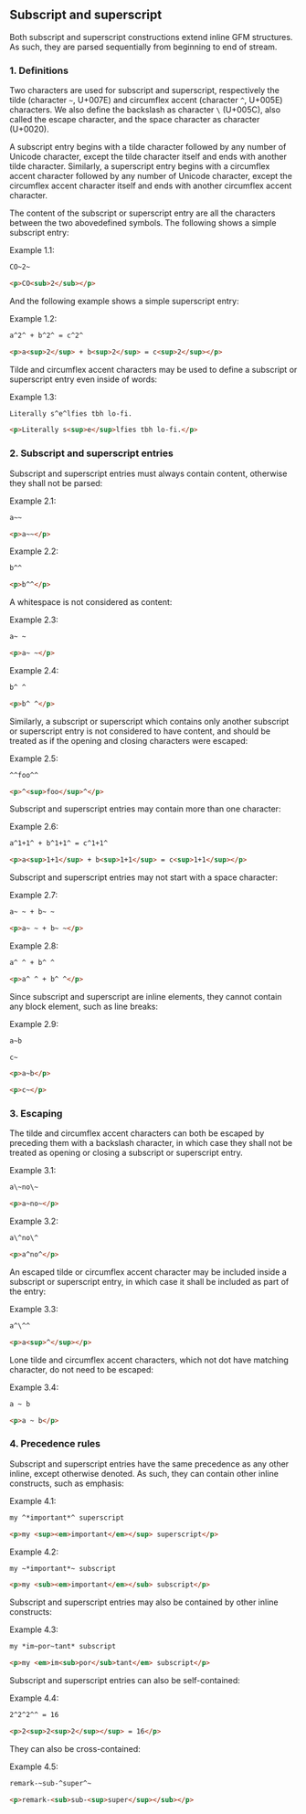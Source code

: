 ## Subscript and superscript

Both subscript and superscript constructions extend inline GFM structures. As such, they are parsed sequentially from beginning to end of stream.

### 1. Definitions

Two characters are used for subscript and superscript, respectively the tilde (character `~`, U+007E) and circumflex accent (character `^`, U+005E) characters. We also define the backslash as character `\` (U+005C), also called the escape character, and the space character as character ` ` (U+0020).

A subscript entry begins with a tilde character followed by any number of Unicode character, except the tilde character itself and ends with another tilde character.
Similarly, a superscript entry begins with a circumflex accent character followed by any number of Unicode character, except the circumflex accent character itself and ends with another circumflex accent character.

The content of the subscript or superscript entry are all the characters between the two abovedefined symbols. The following shows a simple subscript entry:

Example 1.1:

```markdown
CO~2~
```

```html
<p>CO<sub>2</sub></p>
```

And the following example shows a simple superscript entry:

Example 1.2:

```markdown
a^2^ + b^2^ = c^2^
```

```html
<p>a<sup>2</sup> + b<sup>2</sup> = c<sup>2</sup></p>
```

Tilde and circumflex accent characters may be used to define a subscript or superscript entry even inside of words:

Example 1.3:

```markdown
Literally s^e^lfies tbh lo-fi.
```

```html
<p>Literally s<sup>e</sup>lfies tbh lo-fi.</p>
```

### 2. Subscript and superscript entries

Subscript and superscript entries must always contain content, otherwise they shall not be parsed:

Example 2.1:

```markdown
a~~
```

```html
<p>a~~</p>
```

Example 2.2:

```markdown
b^^
```

```html
<p>b^^</p>
```

A whitespace is not considered as content:

Example 2.3:

```markdown
a~ ~
```

```html
<p>a~ ~</p>
```

Example 2.4:

```markdown
b^ ^
```

```html
<p>b^ ^</p>
```

Similarly, a subscript or superscript which contains only another subscript or superscript entry is not considered to have content, and should be treated as if the opening and closing characters were escaped:

Example 2.5:

```markdown
^^foo^^
```

```html
<p>^<sup>foo</sup>^</p>
```

Subscript and superscript entries may contain more than one character:

Example 2.6:

```markdown
a^1+1^ + b^1+1^ = c^1+1^
```

```html
<p>a<sup>1+1</sup> + b<sup>1+1</sup> = c<sup>1+1</sup></p>
```

Subscript and superscript entries may not start with a space character:

Example 2.7:


```markdown
a~ ~ + b~ ~
```

```html
<p>a~ ~ + b~ ~</p>
```

Example 2.8:

```markdown
a^ ^ + b^ ^
```

```html
<p>a^ ^ + b^ ^</p>
```

Since subscript and superscript are inline elements, they cannot contain any block element, such as line breaks:

Example 2.9:

```markdown
a~b

c~
```

```html
<p>a~b</p>

<p>c~</p>
```

### 3. Escaping

The tilde and circumflex accent characters can both be escaped by preceding them with a backslash character, in which case they shall not be treated as opening or closing a subscript or superscript entry.

Example 3.1:

```markdown
a\~no\~
```

```html
<p>a~no~</p>
```

Example 3.2:

```markdown
a\^no\^
```

```html
<p>a^no^</p>
```
An escaped tilde or circumflex accent character may be included inside a subscript or superscript entry, in which case it shall be included as part of the entry:

Example 3.3:

```markdown
a^\^^
```

```html
<p>a<sup>^</sup></p>
```

Lone tilde and circumflex accent characters, which not dot have matching character, do not need to be escaped:

Example 3.4:

```markdown
a ~ b
```

```html
<p>a ~ b</p>
```

### 4. Precedence rules

Subscript and superscript entries have the same precedence as any other inline, except otherwise denoted. As such, they can contain other inline constructs, such as emphasis:

Example 4.1:

```markdown
my ^*important*^ superscript
```

```html
<p>my <sup><em>important</em></sup> superscript</p>
```

Example 4.2:

```markdown
my ~*important*~ subscript
```

```html
<p>my <sub><em>important</em></sub> subscript</p>
```

Subscript and superscript entries may also be contained by other inline constructs:

Example 4.3:

```markdown
my *im~por~tant* subscript
```

```html
<p>my <em>im<sub>por</sub>tant</em> subscript</p>
```

Subscript and superscript entries can also be self-contained:

Example 4.4:

```markdown
2^2^2^^ = 16
```

```html
<p>2<sup>2<sup>2</sup></sup> = 16</p>
```

They can also be cross-contained:

Example 4.5:

```markdown
remark-~sub-^super^~
```

```html
<p>remark-<sub>sub-<sup>super</sup></sub></p>
```

